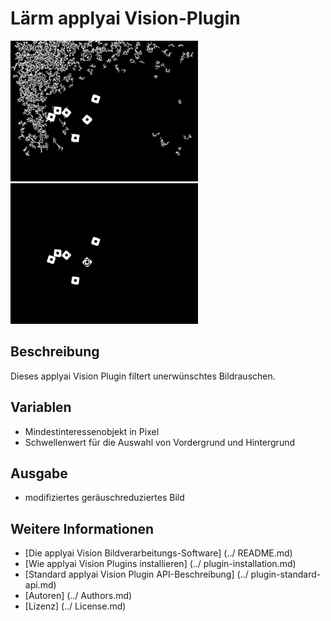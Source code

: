 # Lärm applyai Vision-Plugin

<Div style = "float: left;">
<Img src = "./example_in.jpg" width = "300" alt = "Eingabebild">
<Img src = "./example_out.jpg" width = "300" alt = "Ausgangsbild">
</ Div>

## Beschreibung
Dieses applyai Vision Plugin filtert unerwünschtes Bildrauschen.

## Variablen
- Mindestinteressenobjekt in Pixel
- Schwellenwert für die Auswahl von Vordergrund und Hintergrund

## Ausgabe
- modifiziertes geräuschreduziertes Bild

## Weitere Informationen
- [Die applyai Vision Bildverarbeitungs-Software] (../ README.md)
- [Wie applyai Vision Plugins installieren] (../ plugin-installation.md)
- [Standard applyai Vision Plugin API-Beschreibung] (../ plugin-standard-api.md)
- [Autoren] (../ Authors.md)
- [Lizenz] (../ License.md)
